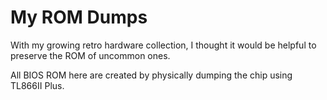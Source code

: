 # My ROM Dumps

With my growing retro hardware collection, I thought it would be helpful to preserve the ROM of uncommon ones.

All BIOS ROM here are created by physically dumping the chip using TL866II Plus.